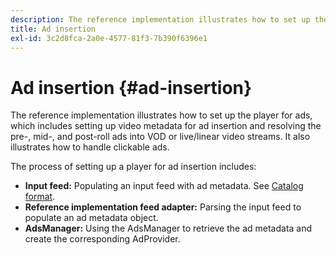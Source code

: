 ```yaml
---
description: The reference implementation illustrates how to set up the player for ads, which includes setting up video metadata for ad insertion and resolving the pre-, mid-, and post-roll ads into VOD or live/linear video streams. It also illustrates how to handle clickable ads.
title: Ad insertion
exl-id: 3c2d8fca-2a0e-4577-81f3-7b390f6396e1
---
```

# Ad insertion {#ad-insertion}

The reference implementation illustrates how to set up the player for ads, which includes setting up video metadata for ad insertion and resolving the pre-, mid-, and post-roll ads into VOD or live/linear video streams. It also illustrates how to handle clickable ads.

The process of setting up a player for ad insertion includes:

* **Input feed:** Populating an input feed with ad metadata. See [Catalog format](../set-up-dev-environment/exploring-code/catalog-format.md).
* **Reference implementation feed adapter:** Parsing the input feed to populate an ad metadata object.
* **AdsManager:** Using the AdsManager to retrieve the ad metadata and create the corresponding AdProvider.
